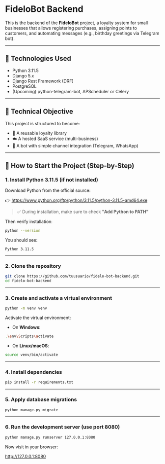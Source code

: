 # FideloBot Backend

This is the backend of the **FideloBot** project, a loyalty system for small businesses that allows registering purchases, assigning points to customers, and automating messages (e.g., birthday greetings via Telegram bot).

---

## 🚀 Technologies Used

- Python 3.11.5  
- Django 5.x  
- Django Rest Framework (DRF)  
- PostgreSQL  
- (Upcoming) python-telegram-bot, APScheduler or Celery  

---

## 🧱 Technical Objective

This project is structured to become:

- 🧩 A reusable loyalty library  
- ☁️ A hosted SaaS service (multi-business)  
- 🤖 A bot with simple channel integration (Telegram, WhatsApp)  

---

## 🔧 How to Start the Project (Step-by-Step)

### 1. Install Python 3.11.5 (if not installed)

Download Python from the official source:

👉 https://www.python.org/ftp/python/3.11.5/python-3.11.5-amd64.exe

> ✅ During installation, make sure to check **"Add Python to PATH"**

Then verify installation:

```bash
python --version
```

You should see:

```
Python 3.11.5
```

---

### 2. Clone the repository

```bash
git clone https://github.com/tuusuario/fidelo-bot-backend.git
cd fidelo-bot-backend
```

---

### 3. Create and activate a virtual environment

```bash
python -m venv venv
```

Activate the virtual environment:

- On **Windows**:

```bash
.\env\Scripts\activate
```

- On **Linux/macOS**:

```bash
source venv/bin/activate
```

---

### 4. Install dependencies

```bash
pip install -r requirements.txt
```

---

### 5. Apply database migrations

```bash
python manage.py migrate
```

---

### 6. Run the development server (use port 8080)

```bash
python manage.py runserver 127.0.0.1:8080
```

Now visit in your browser:

http://127.0.0.1:8080
